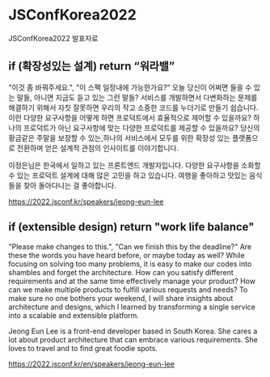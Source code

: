 # JSConfKorea2022
JSConfKorea2022 발표자료

## if (확장성있는 설계) return “워라밸”

"이것 좀 바꿔주세요.", "이 스펙 일정내에 가능한가요?”
오늘 당신이 어쩌면 들을 수 있는 말들, 아니면 지금도 듣고 있는 그런 말들?
서비스를 개발하면서 다변화하는 문제를 해결하기 위해서 자칫 잘못하면 우리의 작고 소중한 코드를 누더기로 만들기 쉽습니다. 
이런 다양한 요구사항을 어떻게 하면 프로덕트에서 효율적으로 제어할 수 있을까요? 
하나의 프로덕트가 아닌 요구사항에 맞는 다양한 프로덕트를 제공할 수 있을까요? 
당신의 황금같은 주말을 보장할 수 있는,하나의 서비스에서 모두를 위한 확장성 있는 플랫폼으로 전환하며 얻은 설계적 관점의 인사이트를 이야기합니다.
 
이정은님은 한국에서 일하고 있는 프론트엔드 개발자입니다. 
다양한 요구사항을 소화할 수 있는 프로덕트 설계에 대해 많은 고민을 하고 있습니다. 
여행을 좋아하고 맛있는 음식들을 찾아 돌아다니는 걸 좋아합니다.

https://2022.jsconf.kr/speakers/jeong-eun-lee

## if (extensible design)  return "work life balance"

"Please make changes to this.", "Can we finish this by the deadline?"
Are these the words you have heard before, or maybe today as well? 
While focusing on solving too many problems, it is easy to make our codes into shambles and forget the architecture.
How can you satisfy different requirements and at the same time effectively manage your product? 
How can we make multiple products to fulfill various requests and needs? 
To make sure no one bothers your weekend, I will share insights about architecture and designs, which I learned by transforming a single service into a scalable and extensible platform.
 
Jeong Eun Lee is a front-end developer based in South Korea. 
She cares a lot about product architecture that can embrace various requirements. 
She loves to travel and to find great foodie spots.

https://2022.jsconf.kr/en/speakers/jeong-eun-lee
